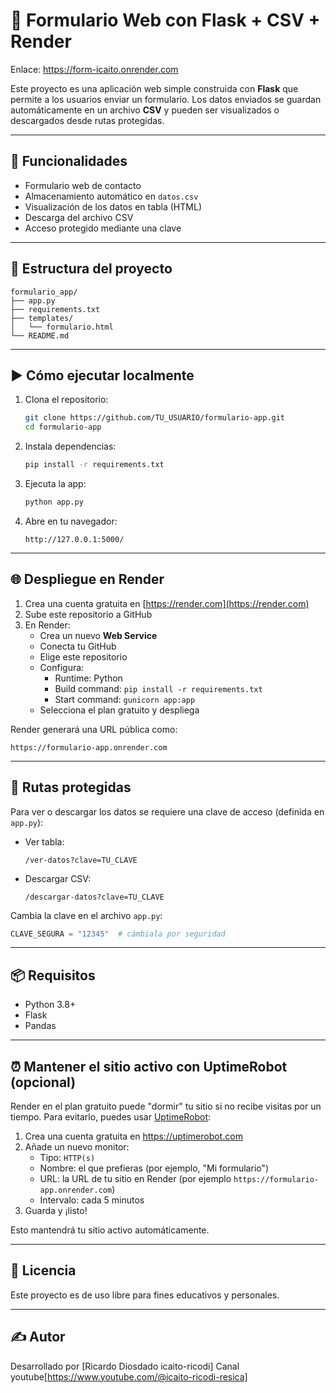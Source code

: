 # 📝 Formulario Web con Flask + CSV + Render

Enlace: https://form-icaito.onrender.com

Este proyecto es una aplicación web simple construida con **Flask** que permite a los usuarios enviar un formulario. Los datos enviados se guardan automáticamente en un archivo **CSV** y pueden ser visualizados o descargados desde rutas protegidas.

---

## 🚀 Funcionalidades

- Formulario web de contacto
- Almacenamiento automático en `datos.csv`
- Visualización de los datos en tabla (HTML)
- Descarga del archivo CSV
- Acceso protegido mediante una clave

---

## 📂 Estructura del proyecto

```
formulario_app/
├── app.py
├── requirements.txt
├── templates/
│   └── formulario.html
└── README.md
```

---

## ▶️ Cómo ejecutar localmente

1. Clona el repositorio:

   ```bash
   git clone https://github.com/TU_USUARIO/formulario-app.git
   cd formulario-app
   ```

2. Instala dependencias:

   ```bash
   pip install -r requirements.txt
   ```

3. Ejecuta la app:

   ```bash
   python app.py
   ```

4. Abre en tu navegador:

   ```
   http://127.0.0.1:5000/
   ```

---

## 🌐 Despliegue en Render

1. Crea una cuenta gratuita en [https://render.com](https://render.com)
2. Sube este repositorio a GitHub
3. En Render:
   - Crea un nuevo **Web Service**
   - Conecta tu GitHub
   - Elige este repositorio
   - Configura:
     - Runtime: Python
     - Build command: `pip install -r requirements.txt`
     - Start command: `gunicorn app:app`
   - Selecciona el plan gratuito y despliega

Render generará una URL pública como:

```
https://formulario-app.onrender.com
```

---

## 🔐 Rutas protegidas

Para ver o descargar los datos se requiere una clave de acceso (definida en `app.py`):

- Ver tabla:
  ```
  /ver-datos?clave=TU_CLAVE
  ```

- Descargar CSV:
  ```
  /descargar-datos?clave=TU_CLAVE
  ```

Cambia la clave en el archivo `app.py`:
```python
CLAVE_SEGURA = "12345"  # cámbiala por seguridad
```

---

## 📦 Requisitos

- Python 3.8+
- Flask
- Pandas

---

## ⏰ Mantener el sitio activo con UptimeRobot (opcional)

Render en el plan gratuito puede "dormir" tu sitio si no recibe visitas por un tiempo. Para evitarlo, puedes usar [UptimeRobot](https://uptimerobot.com):

1. Crea una cuenta gratuita en https://uptimerobot.com
2. Añade un nuevo monitor:
   - Tipo: `HTTP(s)`
   - Nombre: el que prefieras (por ejemplo, "Mi formulario")
   - URL: la URL de tu sitio en Render (por ejemplo `https://formulario-app.onrender.com`)
   - Intervalo: cada 5 minutos
3. Guarda y ¡listo!

Esto mantendrá tu sitio activo automáticamente.

---

## 📃 Licencia

Este proyecto es de uso libre para fines educativos y personales.

---

## ✍️ Autor

Desarrollado por [Ricardo Diosdado icaito-ricodi]
Canal youtube[https://www.youtube.com/@icaito-ricodi-resica]

